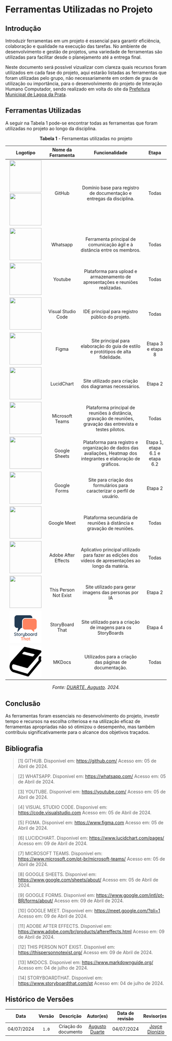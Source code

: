 # Ferramentas Utilizadas no Projeto

## Introdução

Introduzir ferramentas em um projeto é essencial para garantir eficiência, colaboração e qualidade na execução das tarefas. No ambiente de desenvolvimento e gestão de projetos, uma variedade de ferramentas são utilizadas para facilitar desde o planejamento até a entrega final.

Neste documento será possível vizualizar com clareza quais recursos foram utilizados em cada fase do projeto, aqui estarão listadas as ferramentas que foram utilizadas pelo grupo, não necessariamente em ordem de grau de utilização ou importância, para o desenvolvimento do projeto de Interação Humano Computador, sendo realizado em volta do site da [Prefeitura Municipal de Lagoa da Prata](https://www.lagoadaprata.mg.gov.br/).  

## Ferramentas Utilizadas 

A seguir na Tabela 1 pode-se encontrar todas as ferramentas que foram utilizadas no projeto ao longo da disciplina.

<center>

**Tabela 1** - Ferramentas utilizadas no projeto

|                                                                                                                                                                                                    Logotipo                                                                                                                                                                                                     |  Nome da Ferramenta   |                                                  Funcionalidade                                                  |          Etapa              |
| :-------------------------------------------------------------------------------------------------------------------------------------------------------------------------------------------------------------------------------------------------------------------------------------------------------------------------------------------------------------------------------------------------------------: | :-------------------: | :--------------------------------------------------------------------------------------------------------------: | :-------------------------: |
| <img src="https://raw.githubusercontent.com/Interacao-Humano-Computador/2024.1-Prefeitura-Lagoa-da-Prata/main/docs/assets/images/icons/icon-githublight.png#only-light" width="100" height="100"> </img> <img src="https://raw.githubusercontent.com/Interacao-Humano-Computador/2024.1-Prefeitura-Lagoa-da-Prata/main/docs/assets/images/icons/icon-githubdark.png#only-dark" width="100" height="100"> </img> |        GitHub         |                       Domínio base para registro de documentação e entregas da disciplina.                       |          Todas              |
|                                                                                                           <img src="https://raw.githubusercontent.com/Interacao-Humano-Computador/2024.1-Prefeitura-Lagoa-da-Prata/main/docs/assets/images/icons/icon-whatsapp.png" width="100" height="100"> </img>                                                                                                            |       Whatsapp        |                     Ferramenta principal de comunicação ágil e à distância entre os membros.                     |          Todas              |
|                                                                                                            <img src="https://raw.githubusercontent.com/Interacao-Humano-Computador/2024.1-Prefeitura-Lagoa-da-Prata/main/docs/assets/images/icons/icon-youtube.png" width="100" height="100"> </img>                                                                                                            |        Youtube        |                  Plataforma para upload e armazenamento de apresentações e reuniões realizadas.                  |          Todas              |
|                                                                                                            <img src="https://raw.githubusercontent.com/Interacao-Humano-Computador/2024.1-Prefeitura-Lagoa-da-Prata/main/docs/assets/images/icons/icon-vscode.png" width="100" height="100"> </img>                                                                                                             |  Visual Studio Code   |                                  IDE principal para registro público do projeto.                                 |          Todas              |
|                                                                                                             <img src="https://raw.githubusercontent.com/Interacao-Humano-Computador/2024.1-Prefeitura-Lagoa-da-Prata/main/docs/assets/images/icons/icon-figma.png" width="100" height="100"> </img>                                                                                                             |         Figma         |                       Site principal para elaboração do guia de estilo e protótipos de alta fidelidade.          | Etapa 3 e etapa 8           |
|                                                                                                          <img src="https://raw.githubusercontent.com/Interacao-Humano-Computador/2024.1-Prefeitura-Lagoa-da-Prata/main/docs/assets/images/icons/icon-lucidchart.png" width="100" height="100"> </img>                                                                                                           |      LucidChart       |                          Site utilizado para criação dos diagramas necessários.                                  |          Etapa 2            |
|                                                                                                             <img src="https://raw.githubusercontent.com/Interacao-Humano-Computador/2024.1-Prefeitura-Lagoa-da-Prata/main/docs/assets/images/icons/icon-teams.png" width="100" height="100"> </img>                                                                                                             |    Microsoft Teams    |  Plataforma principal de reuniões à distância, gravação de reuniões, gravação das entrevista e testes pilotos.   |          Todas              |
|                                                                                                         <img src="https://raw.githubusercontent.com/Interacao-Humano-Computador/2024.1-Prefeitura-Lagoa-da-Prata/main/docs/assets/images/icons/icon-googlesheets.png" width="100" height="100"> </img>                                                                                                          |     Google Sheets     | Plataforma para registro e organização de dados das avaliações, Heatmap dos integrantes e elaboração de gráficos.| Etapa 1, etapa 6.1 e etapa 6.2 |
|                                                                                                          <img src="https://raw.githubusercontent.com/Interacao-Humano-Computador/2024.1-Prefeitura-Lagoa-da-Prata/main/docs/assets/images/icons/icon-googleforms.png" width="100" height="100"> </img>                                                                                                          |     Google Forms      |                     Site para criação dos formulários para caracterizar o perfil de usuário.                     |          Etapa 2            |
|                                                                                                          <img src="https://raw.githubusercontent.com/Interacao-Humano-Computador/2024.1-Prefeitura-Lagoa-da-Prata/main/docs/assets/images/icons/icon-googlemeet.png" width="100" height="100"> </img>                                                                                                           |      Google Meet      |                       Plataforma secundária de reuniões à distância e gravação de reuniões.                      |          Todas              |
|                                                                                                       <img src="https://raw.githubusercontent.com/Interacao-Humano-Computador/2024.1-Prefeitura-Lagoa-da-Prata/main/docs/assets/images/icons/icon-adobeaftereffects.png" width="100" height="100"> </img>                                                                                                       |  Adobe After Effects  |  Aplicativo principal utilizado para fazer as edições dos vídeos de apresentações ao longo da matéria.           |          Todas              |
|                                                                                                      <img src="https://raw.githubusercontent.com/Interacao-Humano-Computador/2024.1-Prefeitura-Lagoa-da-Prata/main/docs/assets/images/icons/icon-thispersonnotexist.png" width="100" height="100"> </img>                                                                                                       | This Person Not Exist |                          Site utilizado para gerar imagens das personas por IA                                   |          Etapa 2            |
|                                                                                                      <img src="https://raw.githubusercontent.com/Interacao-Humano-Computador/2024.1-Prefeitura-Lagoa-da-Prata/main/docs/assets/images/icons/icon-storyboardthat.png" width="100" height="100"> </img>                                                                                                           | StoryBoard That       |                             Site utilizado para a criação de imagens para os StoryBoards                         |          Etapa 4            |
|                                                                                                      <img src="https://raw.githubusercontent.com/Interacao-Humano-Computador/2024.1-Prefeitura-Lagoa-da-Prata/main/docs/assets/images/icons/icon-mkdocs.png" width="100" height="100"> </img>                                                                                                                   | MKDocs                |                             Utilizados para a criação das páginas de documentação.                               |          Todas              |

*Fonte: [DUARTE, Augusto](https://github.com/Augcamp). 2024.*

</center>

## Conclusão 

As ferramentas foram essenciais no desenvolvimento do projeto, investir tempo e recursos na escolha criteriosa e na utilização eficaz de ferramentas apropriadas não só otimizou o desempenho, mas também contribuiu significativamente para o alcance dos objetivos traçados.

## Bibliografia

> [1] GITHUB. Disponivel em: https://github.com/ Acesso em: 05 de Abril de 2024. 

> [2] WHATSAPP. Disponivel em: https://whatsapp.com/ Acesso em: 05 de Abril de 2024. 

> [3] YOUTUBE. Disponivel em: https://youtube.com/ Acesso em: 05 de Abril de 2024.

> [4] VISUAL STUDIO CODE. Disponivel em: https://code.visualstudio.com Acesso em: 05 de Abril de 2024.

> [5] FIGMA. Disponivel em: https://www.figma.com Acesso em: 05 de Abril de 2024.

> [6] LUCIDCHART. Disponivel em: https://www.lucidchart.com/pages/ Acesso em: 09 de Abril de 2024.

> [7] MICROSOFT TEAMS. Disponivel em: https://www.microsoft.com/pt-br/microsoft-teams/ Acesso em: 05 de Abril de 2024.

> [8] GOOGLE SHEETS. Disponivel em: https://www.google.com/sheets/about/ Acesso em: 05 de Abril de 2024.

> [9] GOOGLE FORMS. Disponivel em: https://www.google.com/intl/pt-BR/forms/about/ Acesso em: 09 de Abril de 2024.

> [10] GOOGLE MEET. Disponivel em: https://meet.google.com/?pli=1 Acesso em: 09 de Abril de 2024.

> [11] ADOBE AFTER EFFECTS. Disponivel em: https://www.adobe.com/br/products/aftereffects.html Acesso em: 09 de Abril de 2024. 

> [12] THIS PERSON NOT EXIST. Disponivel em: https://thispersonnotexist.org/ Acesso em: 09 de Abril de 2024. 

> [13] MKDOCS. Disponivel em: https://www.markdownguide.org/ Acesso em: 04 de julho de 2024.

> [14] STORYBOARDTHAT. Disponivel em: https://www.storyboardthat.com/pt Acesso em: 04 de julho de 2024.


## Histórico de Versões

|    Data    | Versão |            Descrição            |                  Autor(es)                   | Data de revisão |                 Revisor(es)                 |
| :--------: | :----: | :-----------------------------: | :------------------------------------------: | :-------------: | :-----------------------------------------: |
| 04/07/2024 | `1.0`  |      Criação do documento       | [Augusto Duarte](https://github.com/Augcamp) |   04/07/2024               |   [Joyce Dionizio](https://github.com/joycejdm)                                          |
